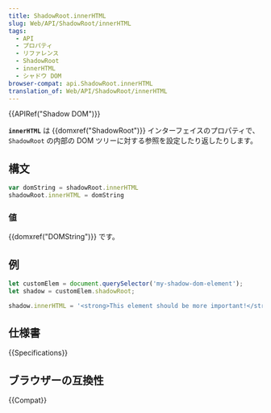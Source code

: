 ```yaml
---
title: ShadowRoot.innerHTML
slug: Web/API/ShadowRoot/innerHTML
tags:
  - API
  - プロパティ
  - リファレンス
  - ShadowRoot
  - innerHTML
  - シャドウ DOM
browser-compat: api.ShadowRoot.innerHTML
translation_of: Web/API/ShadowRoot/innerHTML
---
```

{{APIRef("Shadow DOM")}}

**`innerHTML`** は {{domxref("ShadowRoot")}} インターフェイスのプロパティで、 `ShadowRoot` の内部の DOM ツリーに対する参照を設定したり返したりします。

## 構文

```js
var domString = shadowRoot.innerHTML
shadowRoot.innerHTML = domString
```

### 値

{{domxref("DOMString")}} です。

## 例

```js
let customElem = document.querySelector('my-shadow-dom-element');
let shadow = customElem.shadowRoot;

shadow.innerHTML = '<strong>This element should be more important!</strong>';
```

## 仕様書

{{Specifications}}

## ブラウザーの互換性

{{Compat}}
